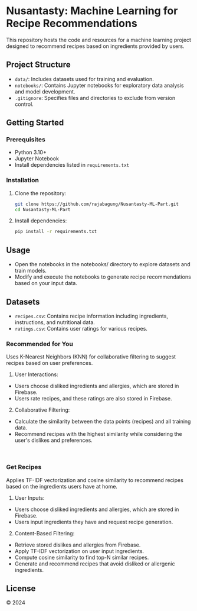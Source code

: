 # Nusantasty: Machine Learning for Recipe Recommendations

This repository hosts the code and resources for a machine learning project designed to recommend recipes based on ingredients provided by users.

## Project Structure

- `data/`: Includes datasets used for training and evaluation.
- `notebooks/`: Contains Jupyter notebooks for exploratory data analysis and model development.
- `.gitignore`: Specifies files and directories to exclude from version control.

## Getting Started

### Prerequisites

- Python 3.10+
- Jupyter Notebook
- Install dependencies listed in `requirements.txt`

### Installation

1. Clone the repository:
   ```bash
   git clone https://github.com/rajabagung/Nusantasty-ML-Part.git
   cd Nusantasty-ML-Part
   ```

2. Install dependencies:
   ```bash
   pip install -r requirements.txt
   ```

## Usage

- Open the notebooks in the notebooks/ directory to explore datasets and train models.
- Modify and execute the notebooks to generate recipe recommendations based on your input data.
  
## Datasets

- `recipes.csv`: Contains recipe information including ingredients, instructions, and nutritional data.
- `ratings.csv`: Contains user ratings for various recipes.

### Recommended for You

Uses K-Nearest Neighbors (KNN) for collaborative filtering to suggest recipes based on user preferences.

1. User Interactions:

- Users choose disliked ingredients and allergies, which are stored in Firebase.
- Users rate recipes, and these ratings are also stored in Firebase.

2. Collaborative Filtering:

- Calculate the similarity between the data points (recipes) and all training data.
- Recommend recipes with the highest similarity while considering the user's dislikes and preferences.

<br>

### Get Recipes

Applies TF-IDF vectorization and cosine similarity to recommend recipes based on the ingredients users have at home.

1. User Inputs:

- Users choose disliked ingredients and allergies, which are stored in Firebase.
- Users input ingredients they have and request recipe generation.

2. Content-Based Filtering:

- Retrieve stored dislikes and allergies from Firebase.
- Apply TF-IDF vectorization on user input ingredients.
- Compute cosine similarity to find top-N similar recipes.
- Generate and recommend recipes that avoid disliked or allergenic ingredients.

## License

© 2024
